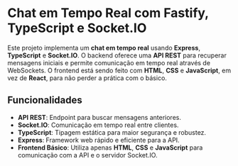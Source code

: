 # Chat em Tempo Real com Fastify, TypeScript e Socket.IO

Este projeto implementa um **chat em tempo real** usando **Express**, **TypeScript** e **Socket.IO**. O backend oferece uma **API REST** para recuperar mensagens iniciais e permite comunicação em tempo real através de WebSockets. O frontend está sendo feito com **HTML**, **CSS** e **JavaScript**, em vez de **React**, para não perder a prática com o básico.

## Funcionalidades

- **API REST**: Endpoint para buscar mensagens anteriores.
- **Socket.IO**: Comunicação em tempo real entre clientes.
- **TypeScript**: Tipagem estática para maior segurança e robustez.
- **Express**: Framework web rápido e eficiente para a API.
- **Frontend Básico**: Utiliza apenas **HTML**, **CSS** e **JavaScript** para comunicação com a API e o servidor Socket.IO.



